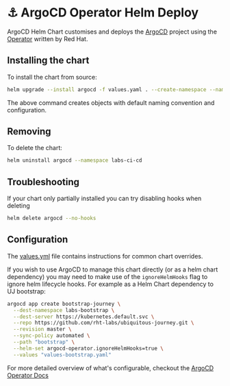 # ⚓️ ArgoCD Operator Helm Deploy

ArgoCD Helm Chart customises and deploys the [ArgoCD](https://argoproj.github.io/argo-cd/getting_started/) project using the [Operator](https://argocd-operator.readthedocs.io/en/latest/) written by Red Hat.

## Installing the chart

To install the chart from source:
```bash
helm upgrade --install argocd -f values.yaml . --create-namespace --namespace labs-ci-cd
```

The above command creates objects with default naming convention and configuration.

## Removing

To delete the chart:
```bash
helm uninstall argocd --namespace labs-ci-cd
```

## Troubleshooting

If your chart only partially installed you can try disabling hooks when deleting
```bash
helm delete argocd --no-hooks
```

## Configuration

The [values.yml](values.yaml) file contains instructions for common chart overrides.

If you wish to use ArgoCD to manage this chart directly (or as a helm chart dependency) you may need to make use of the `ignoreHelmHooks` flag to ignore helm lifecycle hooks. For example as a Helm Chart dependency to UJ bootstrap:
```bash
argocd app create bootstrap-journey \
  --dest-namespace labs-bootstrap \
  --dest-server https://kubernetes.default.svc \
  --repo https://github.com/rht-labs/ubiquitous-journey.git \
  --revision master \
  --sync-policy automated \
  --path "bootstrap" \
  --helm-set argocd-operator.ignoreHelmHooks=true \
  --values "values-bootstrap.yaml"
```

For more detailed overview of what's configurable, checkout the [ArgoCD Operator Docs](https://argocd-operator.readthedocs.io/en/latest/reference/argocd/)
